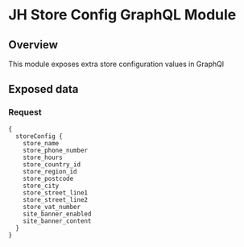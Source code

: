 # JH Store Config GraphQL Module #

## Overview
This module exposes extra store configuration values in GraphQl

## Exposed data

### Request
```
{
  storeConfig {
    store_name
    store_phone_number
    store_hours
    store_country_id
    store_region_id
    store_postcode
    store_city
    store_street_line1
    store_street_line2
    store_vat_number
    site_banner_enabled
    site_banner_content
  }
}
```
